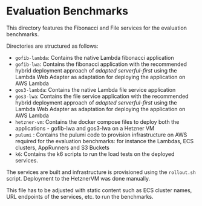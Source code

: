 # Evaluation Benchmarks

This directory features the Fibonacci and File services for the evaluation benchmarks.

Directories are structured as follows:

- `gofib-lambda`: Contains the native Lambda fibonacci application
- `gofib-lwa`: Contains the fibonacci application with the recommended hybrid deployment approach of *adapted serverful-first* using the Lambda Web Adapter as adaptation for deploying the application on AWS Lambda
- `gos3-lambda`: Contains the native Lambda file service application
- `gos3-lwa`: Contains the file service application with the recommended hybrid deployment approach of *adapted serverful-first* using the Lambda Web Adapter as adaptation for deploying the application on AWS Lambda
- `hetzner-vm`: Contains the docker compose files to deploy both the applications - gofib-lwa and gos3-lwa on a Hetzner VM
- `pulumi` : Contains the pulumi code to provision infrastructure on AWS required for the evaluation benchmarks: for instance the Lambdas, ECS clusters, AppRunners and S3 Buckets
- `k6`: Contains the k6 scripts to run the load tests on the deployed services.

The services are built and infrastructure is provisioned using the `rollout.sh` script.
Deployment to the HetznerVM was done manually.

This file has to be adjusted with static content such as ECS cluster names, URL endpoints of the services, etc. to run the benchmarks.